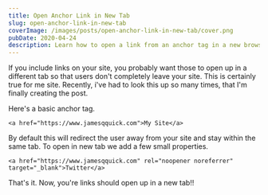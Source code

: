 ```yaml
---
title: Open Anchor Link in New Tab
slug: open-anchor-link-in-new-tab
coverImage: /images/posts/open-anchor-link-in-new-tab/cover.png
pubDate: 2020-04-24
description: Learn how to open a link from an anchor tag in a new browser tab
---
```


If you include links on your site, you probably want those to open up in a different tab so that users don't completely leave your site. This is certainly true for me site. Recently, i've had to look this up so many times, that I'm finally creating the post.

Here's a basic anchor tag.

    <a href="https://www.jamesqquick.com">My Site</a>

By default this will redirect the user away from your site and stay within the same tab. To open in new tab we add a few small properties.

    <a href="https://www.jamesqquick.com" rel="noopener noreferrer" target="_blank">Twitter</a>

That's it. Now, you're links should open up in a new tab!!
